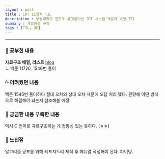 ```yaml
---
layout : post
title : IOT 11일차 TIL
description : 부경대학교 윈도우 플랫폼기반 IOT 시스템 개발자 과정 TIL
summary : 개발환경 구축
tags : [TIL, DE]
---
```

  
-------------
   
   
### 📓 공부한 내용 

**자료구조 배열, 리스트** [blog](https://canyougivemeonelastkiss.tistory.com/28)  
 ㄴ 백준 11720, 1546번 풀이  

### 💦 어려웠던 내용 

백준 1546번 풀이하다 절대 오차와 상대 오차 때문에 오답 처리 됐다. 관련해 어떤 방식으로 해결해야 되는지 참조해볼 예정.  
 
### 🧷 궁금한 내용  부족한 내용 

역시 C 언어로 자료구조하는 게 정통성 있는 듯하다. (ㅎㅎ)

### 💬 느낀점 

알고리즘 공부를 위해 레포지토리 제작 후 메뉴얼 작성해야 된다. 파이팅.
